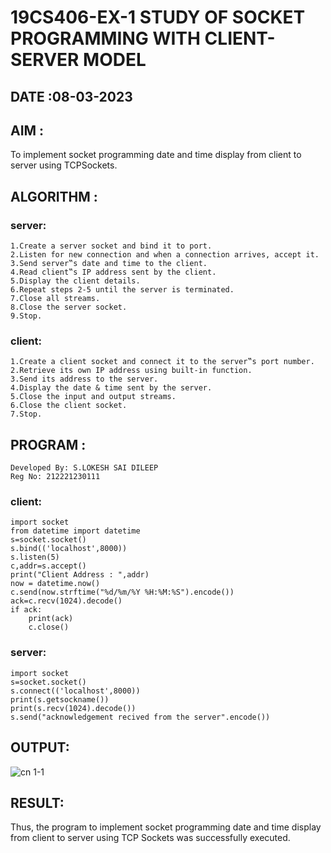 # 19CS406-EX-1 STUDY OF SOCKET PROGRAMMING WITH CLIENT-SERVER MODEL

## DATE :08-03-2023

## AIM :
To implement socket programming date and time display from client to server using TCPSockets.


## ALGORITHM :
### server:
```
1.Create a server socket and bind it to port.
2.Listen for new connection and when a connection arrives, accept it.
3.Send server‟s date and time to the client.
4.Read client‟s IP address sent by the client.
5.Display the client details.
6.Repeat steps 2-5 until the server is terminated.
7.Close all streams.
8.Close the server socket.
9.Stop.
```
### client:
```
1.Create a client socket and connect it to the server‟s port number.
2.Retrieve its own IP address using built-in function.
3.Send its address to the server.
4.Display the date & time sent by the server.
5.Close the input and output streams.
6.Close the client socket.
7.Stop.
```
## PROGRAM :
```
Developed By: S.LOKESH SAI DILEEP
Reg No: 212221230111
```
### client:
```
import socket
from datetime import datetime
s=socket.socket()
s.bind(('localhost',8000))
s.listen(5)
c,addr=s.accept()
print("Client Address : ",addr)
now = datetime.now()
c.send(now.strftime("%d/%m/%Y %H:%M:%S").encode())
ack=c.recv(1024).decode()
if ack:
    print(ack)
    c.close()

```
### server:
```
import socket
s=socket.socket()
s.connect(('localhost',8000))
print(s.getsockname())
print(s.recv(1024).decode())
s.send("acknowledgement recived from the server".encode())
```
## OUTPUT:
![cn 1-1](https://github.com/yashaswimitta/19CS406-EX-1/assets/94619247/f806810b-939e-49b4-abb6-477b2f908212)




## RESULT:
Thus, the program to implement socket programming date and time display from client to server using TCP Sockets was successfully executed.
